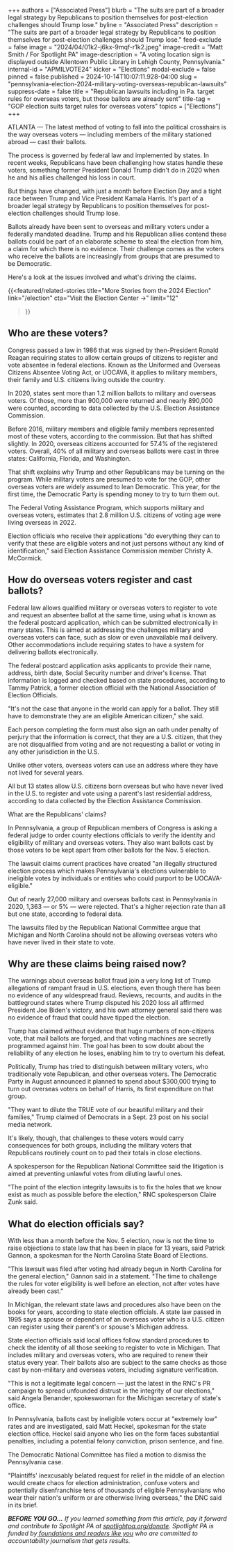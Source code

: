 +++
authors = ["Associated Press"]
blurb = "The suits are part of a broader legal strategy by Republicans to position themselves for post-election challenges should Trump lose."
byline = "Associated Press"
description = "The suits are part of a broader legal strategy by Republicans to position themselves for post-election challenges should Trump lose."
feed-exclude = false
image = "2024/04/01k2-j6kx-9mqf-r1k2.jpeg"
image-credit = "Matt Smith / For Spotlight PA"
image-description = "A voting location sign is displayed outside Allentown Public Library in Lehigh County, Pennsylvania."
internal-id = "APMILVOTE24"
kicker = "Elections"
modal-exclude = false
pinned = false
published = 2024-10-14T10:07:11.928-04:00
slug = "pennsylvania-election-2024-military-voting-overseas-republican-lawsuits"
suppress-date = false
title = "Republican lawsuits including in Pa. target rules for overseas voters, but those ballots are already sent"
title-tag = "GOP election suits target rules for overseas voters"
topics = ["Elections"]
+++

ATLANTA — The latest method of voting to fall into the political crosshairs is the way overseas voters — including members of the military stationed abroad — cast their ballots.

The process is governed by federal law and implemented by states. In recent weeks, Republicans have been challenging how states handle these voters, something former President Donald Trump didn&#39;t do in 2020 when he and his allies challenged his loss in court.

But things have changed, with just a month before Election Day and a tight race between Trump and Vice President Kamala Harris. It&#39;s part of a broader legal strategy by Republicans to position themselves for post-election challenges should Trump lose.

Ballots already have been sent to overseas and military voters under a federally mandated deadline. Trump and his Republican allies contend these ballots could be part of an elaborate scheme to steal the election from him, a claim for which there is no evidence. Their challenge comes as the voters who receive the ballots are increasingly from groups that are presumed to be Democratic.

Here&#39;s a look at the issues involved and what&#39;s driving the claims.

{{<featured/related-stories 
  title="More Stories from the 2024 Election" 
  link="/election"
  cta="Visit the Election Center →"
  limit="12"
>}}

## Who are these voters?

Congress passed a law in 1986 that was signed by then-President Ronald Reagan requiring states to allow certain groups of citizens to register and vote absentee in federal elections. Known as the Uniformed and Overseas Citizens Absentee Voting Act, or UOCAVA, it applies to military members, their family and U.S. citizens living outside the country.

In 2020, states sent more than 1.2 million ballots to military and overseas voters. Of those, more than 900,000 were returned and nearly 890,000 were counted, according to data collected by the U.S. Election Assistance Commission.

Before 2016, military members and eligible family members represented most of these voters, according to the commission. But that has shifted slightly. In 2020, overseas citizens accounted for 57.4% of the registered voters. Overall, 40% of all military and overseas ballots were cast in three states: California, Florida, and Washington.

That shift explains why Trump and other Republicans may be turning on the program. While military voters are presumed to vote for the GOP, other overseas voters are widely assumed to lean Democratic. This year, for the first time, the Democratic Party is spending money to try to turn them out.

The Federal Voting Assistance Program, which supports military and overseas voters, estimates that 2.8 million U.S. citizens of voting age were living overseas in 2022.

Election officials who receive their applications &#34;do everything they can to verify that these are eligible voters and not just persons without any kind of identification,&#34; said Election Assistance Commission member Christy A. McCormick.

## How do overseas voters register and cast ballots?

Federal law allows qualified military or overseas voters to register to vote and request an absentee ballot at the same time, using what is known as the federal postcard application, which can be submitted electronically in many states. This is aimed at addressing the challenges military and overseas voters can face, such as slow or even unavailable mail delivery. Other accommodations include requiring states to have a system for delivering ballots electronically.

The federal postcard application asks applicants to provide their name, address, birth date, Social Security number and driver&#39;s license. That information is logged and checked based on state procedures, according to Tammy Patrick, a former election official with the National Association of Election Officials.

&#34;It&#39;s not the case that anyone in the world can apply for a ballot. They still have to demonstrate they are an eligible American citizen,&#34; she said.

Each person completing the form must also sign an oath under penalty of perjury that the information is correct, that they are a U.S. citizen, that they are not disqualified from voting and are not requesting a ballot or voting in any other jurisdiction in the U.S.

Unlike other voters, overseas voters can use an address where they have not lived for several years.

All but 13 states allow U.S. citizens born overseas but who have never lived in the U.S. to register and vote using a parent&#39;s last residential address, according to data collected by the Election Assistance Commission.

What are the Republicans&#39; claims?

In Pennsylvania, a group of Republican members of Congress is asking a federal judge to order county elections officials to verify the identity and eligibility of military and overseas voters. They also want ballots cast by those voters to be kept apart from other ballots for the Nov. 5 election.

The lawsuit claims current practices have created &#34;an illegally structured election process which makes Pennsylvania&#39;s elections vulnerable to ineligible votes by individuals or entities who could purport to be UOCAVA-eligible.&#34;

Out of nearly 27,000 military and overseas ballots cast in Pennsylvania in 2020, 1,363 — or 5% — were rejected. That&#39;s a higher rejection rate than all but one state, according to federal data.

The lawsuits filed by the Republican National Committee argue that Michigan and North Carolina should not be allowing overseas voters who have never lived in their state to vote.

## Why are these claims being raised now?

The warnings about overseas ballot fraud join a very long list of Trump allegations of rampant fraud in U.S. elections, even though there has been no evidence of any widespread fraud. Reviews, recounts, and audits in the battleground states where Trump disputed his 2020 loss all affirmed President Joe Biden&#39;s victory, and his own attorney general said there was no evidence of fraud that could have tipped the election.

Trump has claimed without evidence that huge numbers of non-citizens vote, that mail ballots are forged, and that voting machines are secretly programmed against him. The goal has been to sow doubt about the reliability of any election he loses, enabling him to try to overturn his defeat.

Politically, Trump has tried to distinguish between military voters, who traditionally vote Republican, and other overseas voters. The Democratic Party in August announced it planned to spend about $300,000 trying to turn out overseas voters on behalf of Harris, its first expenditure on that group.

&#34;They want to dilute the TRUE vote of our beautiful military and their families,&#34; Trump claimed of Democrats in a Sept. 23 post on his social media network.

It&#39;s likely, though, that challenges to these voters would carry consequences for both groups, including the military voters that Republicans routinely count on to pad their totals in close elections.

A spokesperson for the Republican National Committee said the litigation is aimed at preventing unlawful votes from diluting lawful ones.

&#34;The point of the election integrity lawsuits is to fix the holes that we know exist as much as possible before the election,&#34; RNC spokesperson Claire Zunk said.

## What do election officials say?

With less than a month before the Nov. 5 election, now is not the time to raise objections to state law that has been in place for 13 years, said Patrick Gannon, a spokesman for the North Carolina State Board of Elections.

&#34;This lawsuit was filed after voting had already begun in North Carolina for the general election,&#34; Gannon said in a statement. &#34;The time to challenge the rules for voter eligibility is well before an election, not after votes have already been cast.&#34;

In Michigan, the relevant state laws and procedures also have been on the books for years, according to state election officials. A state law passed in 1995 says a spouse or dependent of an overseas voter who is a U.S. citizen can register using their parent&#39;s or spouse&#39;s Michigan address.

State election officials said local offices follow standard procedures to check the identity of all those seeking to register to vote in Michigan. That includes military and overseas voters, who are required to renew their status every year. Their ballots also are subject to the same checks as those cast by non-military and overseas voters, including signature verification.

&#34;This is not a legitimate legal concern — just the latest in the RNC&#39;s PR campaign to spread unfounded distrust in the integrity of our elections,&#34; said Angela Benander, spokeswoman for the Michigan secretary of state&#39;s office.

In Pennsylvania, ballots cast by ineligible voters occur at &#34;extremely low&#34; rates and are investigated, said Matt Heckel, spokesman for the state election office. Heckel said anyone who lies on the form faces substantial penalties, including a potential felony conviction, prison sentence, and fine.

The Democratic National Committee has filed a motion to dismiss the Pennsylvania case.

&#34;Plaintiffs&#39; inexcusably belated request for relief in the middle of an election would create chaos for election administration, confuse voters and potentially disenfranchise tens of thousands of eligible Pennsylvanians who wear their nation&#39;s uniform or are otherwise living overseas,&#34; the DNC said in its brief.

<strong><em>BEFORE YOU GO…</em></strong><em> If you learned something from this article, pay it forward and contribute to Spotlight PA at </em><a href="https://www.spotlightpa.org/donate"><em>spotlightpa.org/donate</em></a><em>. Spotlight PA is funded by</em><a href="https://www.spotlightpa.org/support"><em> foundations and readers like you</em></a><em> who are committed to accountability journalism that gets results.</em>

